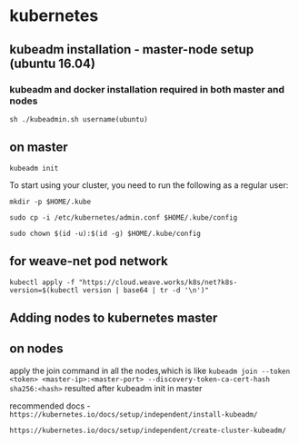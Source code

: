 # kubernetes

## kubeadm installation - master-node setup (ubuntu 16.04)

### kubeadm and docker installation required in both master and nodes

`sh ./kubeadmin.sh username(ubuntu)`


## on master

`kubeadm init`

To start using your cluster, you need to run the following as a regular user:

   `mkdir -p $HOME/.kube`
   
   `sudo cp -i /etc/kubernetes/admin.conf $HOME/.kube/config`
   
   `sudo chown $(id -u):$(id -g) $HOME/.kube/config`

## for weave-net pod network 

`kubectl apply -f "https://cloud.weave.works/k8s/net?k8s-version=$(kubectl version | base64 | tr -d '\n')"`

## Adding nodes to kubernetes master
## on nodes
apply the join command in all the nodes,which is like `kubeadm join --token <token> <master-ip>:<master-port> --discovery-token-ca-cert-hash sha256:<hash>` resulted after kubeadm init in master


  

 recommended docs -  `https://kubernetes.io/docs/setup/independent/install-kubeadm/`

`https://kubernetes.io/docs/setup/independent/create-cluster-kubeadm/`
